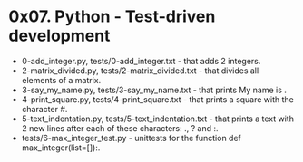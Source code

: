 # 0x07. Python - Test-driven development

- 0-add_integer.py, tests/0-add_integer.txt - that adds 2 integers.
- 2-matrix_divided.py, tests/2-matrix_divided.txt - that divides all elements of a matrix.
- 3-say_my_name.py, tests/3-say_my_name.txt - that prints My name is <first name> <last name>.
- 4-print_square.py, tests/4-print_square.txt - that prints a square with the character #.
- 5-text_indentation.py, tests/5-text_indentation.txt - that prints a text with 2 new lines after each of these characters: ., ? and :.
- tests/6-max_integer_test.py - unittests for the function def max_integer(list=[]):.